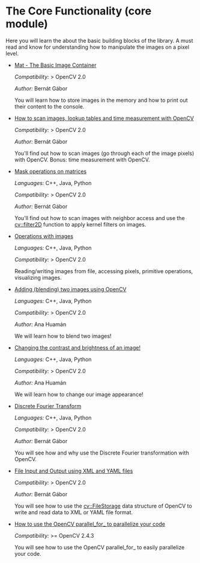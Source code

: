 The Core Functionality (core module)
====================================

Here you will learn the about the basic building blocks of the library. A must read and know for understanding how to manipulate the images on a pixel level.

*   [Mat - The Basic Image Container](https://docs.opencv.org/4.3.0/d6/d6d/tutorial_mat_the_basic_image_container.html)

    _Compatibility:_ \> OpenCV 2.0

    _Author:_ Bernát Gábor

    You will learn how to store images in the memory and how to print out their content to the console.

*   [How to scan images, lookup tables and time measurement with OpenCV](https://docs.opencv.org/4.3.0/db/da5/tutorial_how_to_scan_images.html)

    _Compatibility:_ \> OpenCV 2.0

    _Author:_ Bernát Gábor

    You'll find out how to scan images (go through each of the image pixels) with OpenCV. Bonus: time measurement with OpenCV.

*   [Mask operations on matrices](https://docs.opencv.org/4.3.0/d7/d37/tutorial_mat_mask_operations.html)

    _Languages:_ C++, Java, Python

    _Compatibility:_ \> OpenCV 2.0

    _Author:_ Bernát Gábor

    You'll find out how to scan images with neighbor access and use the [cv::filter2D](https://docs.opencv.org/4.3.0/d4/d86/group__imgproc__filter.html#ga27c049795ce870216ddfb366086b5a04) function to apply kernel filters on images.

*   [Operations with images](https://docs.opencv.org/4.3.0/d5/d98/tutorial_mat_operations.html)

    _Languages:_ C++, Java, Python

    _Compatibility:_ \> OpenCV 2.0

    Reading/writing images from file, accessing pixels, primitive operations, visualizing images.

*   [Adding (blending) two images using OpenCV](https://docs.opencv.org/4.3.0/d5/dc4/tutorial_adding_images.html)

    _Languages:_ C++, Java, Python

    _Compatibility:_ \> OpenCV 2.0

    _Author:_ Ana Huamán

    We will learn how to blend two images!

*   [Changing the contrast and brightness of an image!](https://docs.opencv.org/4.3.0/d3/dc1/tutorial_basic_linear_transform.html)

    _Languages:_ C++, Java, Python

    _Compatibility:_ \> OpenCV 2.0

    _Author:_ Ana Huamán

    We will learn how to change our image appearance!

*   [Discrete Fourier Transform](https://docs.opencv.org/4.3.0/d8/d01/tutorial_discrete_fourier_transform.html)

    _Languages:_ C++, Java, Python

    _Compatibility:_ \> OpenCV 2.0

    _Author:_ Bernát Gábor

    You will see how and why use the Discrete Fourier transformation with OpenCV.

*   [File Input and Output using XML and YAML files](https://docs.opencv.org/4.3.0/dd/d74/tutorial_file_input_output_with_xml_yml.html)

    _Compatibility:_ \> OpenCV 2.0

    _Author:_ Bernát Gábor

    You will see how to use the [cv::FileStorage](https://docs.opencv.org/4.3.0/da/d56/classcv_1_1FileStorage.html) data structure of OpenCV to write and read data to XML or YAML file format.

*   [How to use the OpenCV parallel\_for\_ to parallelize your code](https://docs.opencv.org/4.3.0/d7/dff/tutorial_how_to_use_OpenCV_parallel_for_.html)

    _Compatibility:_ >= OpenCV 2.4.3

    You will see how to use the OpenCV parallel\_for\_ to easily parallelize your code.
